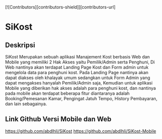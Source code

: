[![Contributors][contributors-shield]][contributors-url]
# SiKost

Deskripsi 
------
SiKost Merupakan sebuah aplikasi Manajement Kost berbasis Web dan Mobile yang memiliki 2 Hak Akses yaitu Pemilik/Admin serta Penghuni, Di Web nantinya akan terdapat Landing Page Kost dan Form admin untuk mengelola data para penghuni kost. Pada Landing Page nantinya akan dapat diakses oleh khalayak umum sedangkan untuk Form Admin yang dapat mengakses hanyalah Pemilik/Admin saja, Kemudian untuk aplikasi Mobile yang diberikan hak akses adalah para penghuni kost, dan nantinya pada mobile akan terdapat beberapa fitur diantaranya adalah Booking/Pemesanan Kamar, Pengingat Jatuh Tempo, History Pembayaran, dan lain sebagainya.

Link Github Versi Mobile dan Web
------
https://github.com/abdlhli/SiKost
https://github.com/abdlhli/SiKost-Mobile
